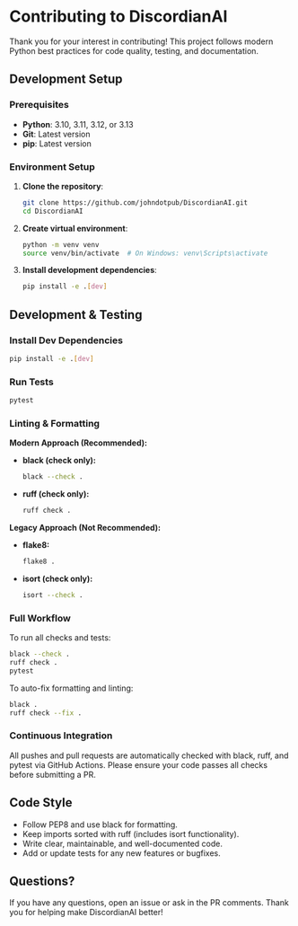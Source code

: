 # Contributing to DiscordianAI

Thank you for your interest in contributing! This project follows modern Python best practices for code quality, testing, and documentation.

## Development Setup

### Prerequisites

- **Python**: 3.10, 3.11, 3.12, or 3.13
- **Git**: Latest version
- **pip**: Latest version

### Environment Setup

1. **Clone the repository**:
   ```bash
   git clone https://github.com/johndotpub/DiscordianAI.git
   cd DiscordianAI
   ```

2. **Create virtual environment**:
   ```bash
   python -m venv venv
   source venv/bin/activate  # On Windows: venv\Scripts\activate
   ```

3. **Install development dependencies**:
   ```bash
   pip install -e .[dev]
   ```

## Development & Testing

### Install Dev Dependencies

```bash
pip install -e .[dev]
```

### Run Tests

```bash
pytest
```

### Linting & Formatting

**Modern Approach (Recommended):**
- **black (check only):**
  ```bash
  black --check .
  ```
- **ruff (check only):**
  ```bash
  ruff check .
  ```

**Legacy Approach (Not Recommended):**
- **flake8:**
  ```bash
  flake8 .
  ```
- **isort (check only):**
  ```bash
  isort --check .
  ```

### Full Workflow

To run all checks and tests:

```bash
black --check .
ruff check .
pytest
```

To auto-fix formatting and linting:

```bash
black .
ruff check --fix .
```

### Continuous Integration

All pushes and pull requests are automatically checked with black, ruff, and pytest via GitHub Actions. Please ensure your code passes all checks before submitting a PR.

## Code Style
- Follow PEP8 and use black for formatting.
- Keep imports sorted with ruff (includes isort functionality).
- Write clear, maintainable, and well-documented code.
- Add or update tests for any new features or bugfixes.

## Questions?
If you have any questions, open an issue or ask in the PR comments. Thank you for helping make DiscordianAI better! 